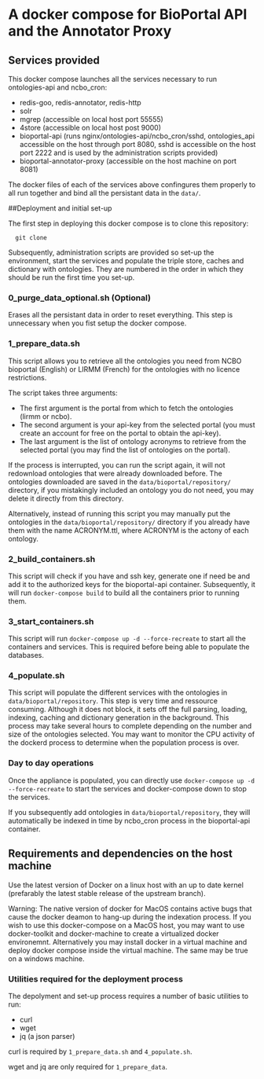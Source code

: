 
# A docker compose for BioPortal API and the Annotator Proxy

## Services provided
This docker compose launches all the services necessary to run ontologies-api and ncbo_cron:
  - redis-goo, redis-annotator, redis-http
  - solr
  - mgrep (accessible on local host port 55555)
  - 4store (accessible on local host post 9000)
  - bioportal-api (runs nginx/ontologies-api/ncbo_cron/sshd, ontologies_api accessible on the host through port 8080, sshd is accessible on the host port 2222 and is used by the administration scripts provided) 
  - bioportal-annotator-proxy (accessible on the host machine on port 8081)

The docker files of each of the services above confingures them properly to all run together and bind all the persistant data in the `data/`.

##Deployment and initial set-up

The first step in deploying this docker compose is to clone this repository:
```
  git clone 
```

Subsequently, administration scripts are provided so set-up the environment, start the services and populate the triple store, caches and dictionary with ontologies. They are numbered in the order in which they should be run the first time you set-up.
### 0_purge_data_optional.sh (Optional)
 Erases all the persistant data in order to reset everything. This step is unnecessary when you fist setup the docker compose.

### 1_prepare_data.sh

This script allows you to retrieve all the ontologies you need from NCBO bioportal (English) or LIRMM (French) for the ontologies with no licence restrictions. 

The script takes three arguments:
  - The first argument is the portal from which to fetch the ontologies (lirmm or ncbo).
  - The second argument is your api-key from the selected portal (you must create an account for free on the portal to obtain the api-key). 
  - The last argument is the list of ontology acronyms to retrieve from the selected portal (you may find the list of ontologies on the portal). 

If the process is interrupted, you can run the script again, it will not redownload ontologies that were already downloaded before. The ontologies downloaded are saved in the `data/bioportal/repository/` directory, if you mistakingly included an ontology you do not need, you may delete it directly from this directory. 

Alternatively, instead of running this script you may manually put the ontologies in the `data/bioportal/repository/` directory if you already have them with the name ACRONYM.ttl, where ACRONYM is the actony of each ontology.
 
### 2_build_containers.sh 
This script will check if you have and ssh key, generate one if need be and add it to the authorized keys for the bioportal-api container. Subsequently, it will run `docker-compose build` to build all the containers prior to running them.

### 3_start_containers.sh
This script will run `docker-compose up -d --force-recreate` to start all the containers and services. This is required before being able to populate the databases. 

### 4_populate.sh 
This script will populate the different services with the ontologies in `data/bioportal/repository`. This step is very time and ressource consuming. Although it does not block, it sets off the full parsing, loading, indexing, caching and dictionary generation in the background. This process may take several hours to complete depending on the number and size of the ontologies selected. You may want to monitor the CPU activity of the dockerd process to determine when the population process is over.  

### Day to day operations
Once the appliance is populated, you can directly use `docker-compose up -d --force-recreate` to start the services and docker-compose down to stop the services. 

If you subsequently add ontologies in `data/bioportal/repository`, they will automatically be indexed in time by ncbo_cron process in the bioportal-api container.  


## Requirements and dependencies on the host machine

Use the latest version of Docker on a linux host with an up to date kernel (prefarably the latest stable release of the upstream branch). 

Warning: The native version of docker for MacOS contains active bugs that cause the docker deamon to hang-up during the indexation process. If you wish to use this docker-compose on a MacOS host, you may want to use docker-toolkit and docker-machine to create a virtualized docker environemnt. Alternatively you may install docker in a virtual machine and deploy docker compose inside the virtual machine. The same may be true on a windows machine. 

### Utilities required for the deployment process
The depolyment and set-up process requires a number of basic utilities to run:
  - curl 
  - wget
  - jq (a json parser) 


curl is required by `1_prepare_data.sh` and `4_populate.sh`.

wget and jq are only required for `1_prepare_data`. 
